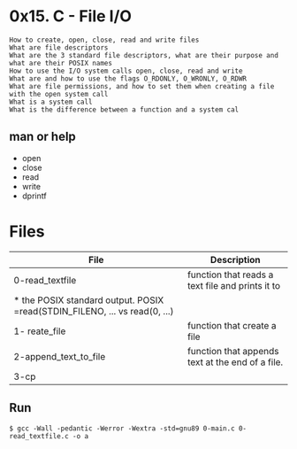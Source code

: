 # 0x15. C - File I/O
    
    How to create, open, close, read and write files
    What are file descriptors
    What are the 3 standard file descriptors, what are their purpose and what are their POSIX names
    How to use the I/O system calls open, close, read and write
    What are and how to use the flags O_RDONLY, O_WRONLY, O_RDWR
    What are file permissions, and how to set them when creating a file with the open system call
    What is a system call
    What is the difference between a function and a system cal

## man or help
- open
- close
- read
- write
- dprintf

# Files
|File|Description|
|---|---|
|0-read_textfile | function that reads a text file and prints it to
* the POSIX standard output. POSIX =read(STDIN_FILENO, ... vs read(0, ...)| 
|1- reate_file  | function that create a file|
|2-append_text_to_file|function that appends text at the end of a file. |
|3-cp| |

## Run

    $ gcc -Wall -pedantic -Werror -Wextra -std=gnu89 0-main.c 0-read_textfile.c -o a